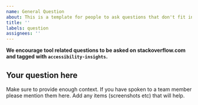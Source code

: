 ```yaml
---
name: General Question
about: This is a template for people to ask questions that don't fit into any other issue categories
title: ''
labels: question
assignees: ''
---
```


**We encourage tool related questions to be asked on stackoverflow.com and tagged with `accessibility-insights`.**

## Your question here

Make sure to provide enough context. If you have spoken to a team member please mention them here.
Add any items (screenshots etc) that will help.
